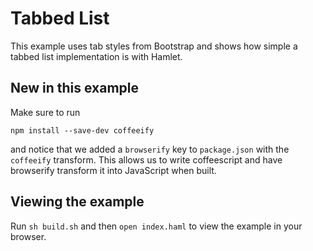 # Tabbed List

This example uses tab styles from Bootstrap and shows how simple a tabbed list implementation is with Hamlet.

## New in this example

Make sure to run

`npm install --save-dev coffeeify`

and notice that we added a `browserify` key to `package.json` with the `coffeeify` transform. This allows us to write coffeescript and have browserify transform it into JavaScript when built.

## Viewing the example

Run `sh build.sh` and then `open index.haml` to view the example in your browser.
